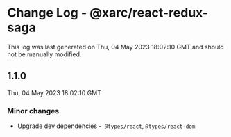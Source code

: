 # Change Log - @xarc/react-redux-saga

This log was last generated on Thu, 04 May 2023 18:02:10 GMT and should not be manually modified.

## 1.1.0
Thu, 04 May 2023 18:02:10 GMT

### Minor changes

- Upgrade dev dependencies -` @types/react`, `@types/react-dom`

